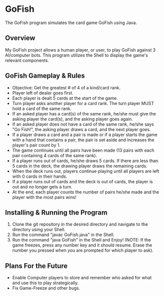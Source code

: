 # GoFish
The GoFish program simulates the card game GoFish using Java. 

## Overview
My GoFish project allows a human player, or user, to play GoFish against 3 AI/computer bots. This program utilizes the Shell to display the game's relevant components.

## GoFish Gameplay & Rules
- Objective: Get the greatest # of 4 of a kind/card rank.
- Player left of dealer goes first.
- Each player is dealt 5 cards at the start of the game.
- Turn player asks another player for a card rank. The turn player MUST hold a card of the same rank.
- If an asked player has a card(s) of the same rank, he/she must give the asking player the card(s), and the asking player goes again.
- If an asked player does not have a card of the same rank, he/she says "Go Fish!", the asking player draws a card, and the next player goes.
- If a player draws a card and a pair is made or if a player starts the game with a hand that contains a pair, the pair is set aside and increases the player's pair count by 1. 
- The game continues until all pairs have been made (13 pairs with each pair containing 4 cards of the same rank).
- If a player runs out of cards, he/she draws 5 cards. If there are less than 5 cards in the deck, the drawing player draws the remaining cards.
- When the deck runs out, players continue playing until all players are left with 0 cards in their hands.
- If a player runs out of cards and the deck is out of cards, the player is out and no longer gets a turn.
- At the end, each player counts the number of pairs he/she made and the player with the most pairs wins!

## Installing & Running the Program
1. Clone the git repository in the desired directory and navigate to the directory using your Shell.
2. Run the command "javac GoFish.java" in the Shell.
3. Run the command "java GoFish" in the Shell and Enjoy! (NOTE: If the game freezes, press any number key and it should resume. Erase the number you pressed when you are prompted for which player to ask).

## Plans For the Future
- Enable Computer players to store and remember who asked for what and use this to play strategically.
- Fix Game-Freeze and other bugs.

  
